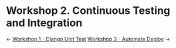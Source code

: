 # Workshop 2. Continuous Testing and Integration


<div class="page-nav"><p class="inner">
    <span class="prev"> 
        ←
        <a href="./ws1.html" class="">Workshop 1 - Django Unit Test</a>
    </span> 
    <span class="next">
        <a href="./ws3.html" class="">Workshop 3 - Automate Deploy</a>
        →
    </span></p>
</div>